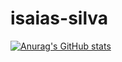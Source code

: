 # isaias-silva
[![Anurag's GitHub stats](https://github-readme-stats.vercel.app/api?username=isaias-silva&show_icons=true&theme=radical)](https://github.com/anuraghazra/github-readme-stats)

